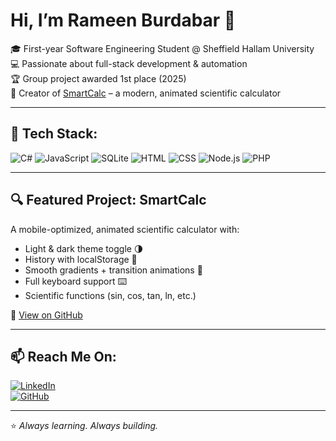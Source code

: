 # Hi, I’m Rameen Burdabar 👋

🎓 First-year Software Engineering Student @ Sheffield Hallam University  
💻 Passionate about full-stack development & automation  
🏆 Group project awarded 1st place (2025)  
🧮 Creator of [SmartCalc](https://github.com/R56123/smartcalc) – a modern, animated scientific calculator

---

## 🧠 Tech Stack:
![C#](https://img.shields.io/badge/C%23-239120?style=flat&logo=c-sharp&logoColor=white)
![JavaScript](https://img.shields.io/badge/JavaScript-F7DF1E?style=flat&logo=javascript&logoColor=black)
![SQLite](https://img.shields.io/badge/SQLite-003B57?style=flat&logo=sqlite&logoColor=white)
![HTML](https://img.shields.io/badge/HTML5-E34F26?style=flat&logo=html5&logoColor=white)
![CSS](https://img.shields.io/badge/CSS3-1572B6?style=flat&logo=css3&logoColor=white)
![Node.js](https://img.shields.io/badge/Node.js-339933?style=flat&logo=node.js&logoColor=white)
![PHP](https://img.shields.io/badge/PHP-777BB4?style=flat&logo=php&logoColor=white)

---

## 🔍 Featured Project: SmartCalc
A mobile-optimized, animated scientific calculator with:
- Light & dark theme toggle 🌗  
- History with localStorage 📜  
- Smooth gradients + transition animations 🎨  
- Full keyboard support ⌨️  
- Scientific functions (sin, cos, tan, ln, etc.)

🔗 [View on GitHub](https://github.com/R56123/smartcalc)

---

## 📫 Reach Me On:

[![LinkedIn](https://img.shields.io/badge/-LinkedIn-blue?style=flat&logo=linkedin&logoColor=white)](https://www.linkedin.com/in/rameenburdabar)  
[![GitHub](https://img.shields.io/badge/-GitHub-181717?style=flat&logo=github&logoColor=white)](https://github.com/R56123)

---

⭐ *Always learning. Always building.*

